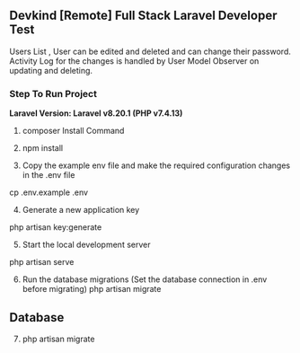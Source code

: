 <h2>Devkind [Remote] Full Stack Laravel Developer Test</h2>
<p>Users List , User can be edited and deleted and can change their password.
Activity Log for the changes is handled by User Model Observer on updating and deleting.
</p>
<h3>Step To Run Project </h3>
<b>
Laravel Version: Laravel v8.20.1 (PHP v7.4.13)
</b></br>


1. composer Install Command

2. npm install

3. Copy the example env file and make the required configuration changes in the .env file

cp .env.example .env

4. Generate a new application key

php artisan key:generate


5. Start the local development server

php artisan serve

6. Run the database migrations (Set the database connection in .env before migrating)
php artisan migrate
   
<h2>Database </h2>

7. php artisan migrate
